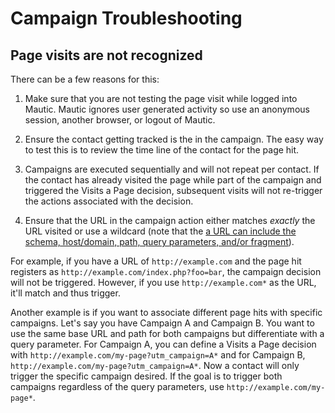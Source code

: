 # Campaign Troubleshooting

## Page visits are not recognized

There can be a few reasons for this:

1) Make sure that you are not testing the page visit while logged into Mautic. Mautic ignores user generated activity so use an anonymous session, another browser, or logout of Mautic.

2) Ensure the contact getting tracked is the in the campaign. The easy way to test this is to review the time line of the contact for the page hit.

3) Campaigns are executed sequentially and will not repeat per contact. If the contact has already visited the page while part of the campaign and triggered the Visits a Page decision, subsequent visits will not re-trigger the actions associated with the decision.

4) Ensure that the URL in the campaign action either matches _exactly_ the URL visited or use a wildcard (note that the <a href="https://en.wikipedia.org/wiki/Uniform_Resource_Locator" target="_blank">a URL can include the schema, host/domain, path, query parameters, and/or fragment</a>).

For example, if you have a URL of `http://example.com` and the page hit registers as `http://example.com/index.php?foo=bar`, the campaign decision will not be triggered. However, if you use `http://example.com*` as the URL, it'll match and thus trigger.

Another example is if you want to associate different page hits with specific campaigns. Let's say you have Campaign A and Campaign B. You want to use the same base URL and path for both campaigns but differentiate with a query parameter.  For Campaign A, you can define a Visits a Page decision with `http://example.com/my-page?utm_campaign=A*` and for Campaign B, `http://example.com/my-page?utm_campaign=A*`. Now a contact will only trigger the specific campaign desired. If the goal is to trigger both campaigns regardless of the query parameters, use `http://example.com/my-page*`.
